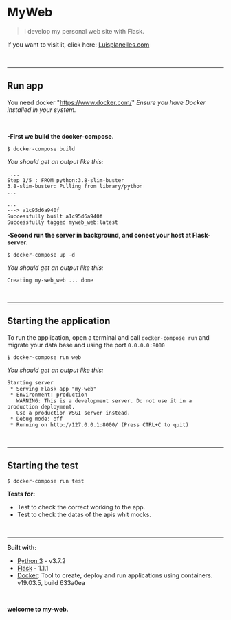 &nbsp;
# MyWeb

>I develop my personal web site with Flask.


If you want to visit it, click here: [Luisplanelles.com](https://www.luisplanelles.com/)

&nbsp;

---

## Run app 


You need docker "https://www.docker.com/"
*Ensure you have Docker installed in your system.*

&nbsp;

**-First we build the docker-compose.**


`$ docker-compose build`  

*You should get an output like this:*

```
 ...
Step 1/5 : FROM python:3.8-slim-buster
3.8-slim-buster: Pulling from library/python
...

...
---> a1c95d6a940f
Successfully built a1c95d6a940f
Successfully tagged myweb_web:latest

```


**-Second run the server in background, and conect your host at Flask-server.**


`$ docker-compose up -d`


*You should get an output like this:*

`Creating my-web_web ... done`

&nbsp;

---

## Starting the application

To run the application, open a terminal and call `docker-compose run` and migrate your data base and using the port `0.0.0.0:8000`


`$ docker-compose run web`

*You should get an output like this:*

```
Starting server
 * Serving Flask app "my-web"
 * Environment: production
   WARNING: This is a development server. Do not use it in a production deployment.
   Use a production WSGI server instead.
 * Debug mode: off
 * Running on http://127.0.0.1:8000/ (Press CTRL+C to quit)
```

&nbsp;


---

## Starting the test

`$ docker-compose run test`

**Tests for:**
 * Test to check the correct working to the app.
 * Test to check the datas of the apis whit mocks.

&nbsp;

---

**Built with:**
* [Python 3](https://www.python.org/download/releases/3.0/ "Python 3") - v3.7.2
* [Flask](https://flask.palletsprojects.com/en/1.1.x/ "Flask") - 1.1.1
* [Docker](https://www.docker.com/ "Docker"): Tool to create, deploy and run applications using containers. v19.03.5, build 633a0ea

&nbsp;
&nbsp;

**welcome to my-web.**